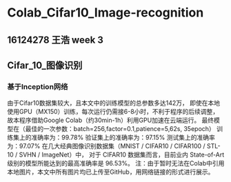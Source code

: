 # Colab_Cifar10_Image-recognition
 ## 16124278 王浩 week 3  
 ## Cifar_10_图像识别 
 ### 基于Inception网络
 
由于Cifar10数据集较大，且本文中的训练模型的总参数多达142万，
即使在本地使用GPU（MX150）训练，每次运行仍需接6-8小时，不利于程序的后续调整，
故本程序借助Google Colab（约30min-1h）利用GPU加速在云端运行。
最终模型在（最佳的一次参数：batch=256,factor=0.1,patience=5,62s, 35epoch）
训练集上的准确率为：99.78%
验证集上的准确率为：97.15%
测试集上的准确率为：97.07%
在几大经典图像识别数据集（MNIST / CIFAR10 / CIFAR100 / STL-10 / SVHN / ImageNet）中，
对于 CIFAR10 数据集而言，目前业内 State-of-Art 级别的模型所能达到的最高准确率是 96.53%。
注：由于暂时无法在Colab中引用本地图片，本文中所有图片均已上传至GitHub，用网络链接的形式进行展示。
